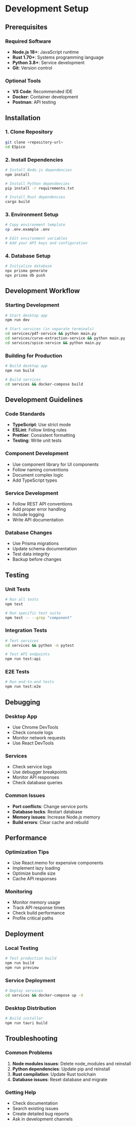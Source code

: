 # Development Setup

## Prerequisites

### Required Software
- **Node.js 18+**: JavaScript runtime
- **Rust 1.70+**: Systems programming language
- **Python 3.8+**: Service development
- **Git**: Version control

### Optional Tools
- **VS Code**: Recommended IDE
- **Docker**: Container development
- **Postman**: API testing

## Installation

### 1. Clone Repository
```bash
git clone <repository-url>
cd ESpice
```

### 2. Install Dependencies
```bash
# Install Node.js dependencies
npm install

# Install Python dependencies
pip install -r requirements.txt

# Install Rust dependencies
cargo build
```

### 3. Environment Setup
```bash
# Copy environment template
cp .env.example .env

# Edit environment variables
# Add your API keys and configuration
```

### 4. Database Setup
```bash
# Initialize database
npx prisma generate
npx prisma db push
```

## Development Workflow

### Starting Development
```bash
# Start desktop app
npm run dev

# Start services (in separate terminals)
cd services/pdf-service && python main.py
cd services/curve-extraction-service && python main.py
cd services/spice-service && python main.py
```

### Building for Production
```bash
# Build desktop app
npm run build

# Build services
cd services && docker-compose build
```

## Development Guidelines

### Code Standards
- **TypeScript**: Use strict mode
- **ESLint**: Follow linting rules
- **Prettier**: Consistent formatting
- **Testing**: Write unit tests

### Component Development
- Use component library for UI components
- Follow naming conventions
- Document complex logic
- Add TypeScript types

### Service Development
- Follow REST API conventions
- Add proper error handling
- Include logging
- Write API documentation

### Database Changes
- Use Prisma migrations
- Update schema documentation
- Test data integrity
- Backup before changes

## Testing

### Unit Tests
```bash
# Run all tests
npm test

# Run specific test suite
npm test -- --grep "component"
```

### Integration Tests
```bash
# Test services
cd services && python -m pytest

# Test API endpoints
npm run test:api
```

### E2E Tests
```bash
# Run end-to-end tests
npm run test:e2e
```

## Debugging

### Desktop App
- Use Chrome DevTools
- Check console logs
- Monitor network requests
- Use React DevTools

### Services
- Check service logs
- Use debugger breakpoints
- Monitor API responses
- Check database queries

### Common Issues
- **Port conflicts**: Change service ports
- **Database locks**: Restart database
- **Memory issues**: Increase Node.js memory
- **Build errors**: Clear cache and rebuild

## Performance

### Optimization Tips
- Use React.memo for expensive components
- Implement lazy loading
- Optimize bundle size
- Cache API responses

### Monitoring
- Monitor memory usage
- Track API response times
- Check build performance
- Profile critical paths

## Deployment

### Local Testing
```bash
# Test production build
npm run build
npm run preview
```

### Service Deployment
```bash
# Deploy services
cd services && docker-compose up -d
```

### Desktop Distribution
```bash
# Build installer
npm run tauri build
```

## Troubleshooting

### Common Problems
1. **Node modules issues**: Delete node_modules and reinstall
2. **Python dependencies**: Update pip and reinstall
3. **Rust compilation**: Update Rust toolchain
4. **Database issues**: Reset database and migrate

### Getting Help
- Check documentation
- Search existing issues
- Create detailed bug reports
- Ask in development channels 